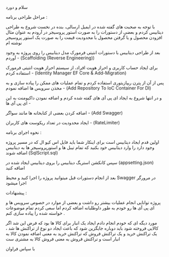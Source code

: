 سلام و دورد

مراحل طراحی برنامه :

با توجه به صحبت های گفته شده در ایمیل ارسالی، بنده در نخست شروع به طراحی دیتابیس کردم
و بعضی از دستورات را به صورت استور پروسیجر در آرودم
به عنوان مثال افزودن محصول و یا گرفتن محصول با محدودیت قیمت را به صورت یک استور پروسیجر نوشته ام

بعد از طراحی دیتابیس با دستورات انتیتی فرمورک مدل دیتابیس را روی پروژه به وجود آوردم -
(Scaffolding (Reverse Engineering))

 برای ایجاد حساب کاربری و احراز هویت افراد، از سیستم احراز هویت انتیتی فرمورک استفاده کردم -
(Identity Manager EF Core & Add-Migration)

پس از آن از پترن ریپازیتوری استفاده کردم و تمام عملیات های ممکن را پیاده سازی و به مخذن سرویس ها اضافه نمودم -
(Add Repository To IoC Container For DI)

و در انتها شروع به ایجاد ای پی آی های گفته شده کردم و اضافه نمودن داکیومنت به این ای پی آی ها -

اضافه کردن بعضی از کتابخانه ها مانند سواگر -
(Add Swagger)

ایجاد محدودیت در تعداد ریکوست های کاربران -
(RateLimiter)



نحوه اجرای برنامه :

اولین قدم ایجاد دیتابیس است برای اینکار شما باید فایل اس کیو ال که در مسیر پروژه وجود دارد را وارد دیتابیس خود بکنید
که تمام تیبل ها و استورپروسیجر ها به دیتابیس اضافه شوند
(SqlScript.sql)

سپس کانکشن استریگ دیتابیس را بروی دیتابیس ایجاد شده در 
(appsetting.json)
اضافه کنید

بعد از انجام دستورات قبل میتوانید پروژه را اجرا کنید و محیط 
Swagger
در مرورگر اجرا میشود



پیشنهادات :

پروژه توانایی انجام عملیات بیشتر رو داشت و بعضی از موارد در خصوص سرویس ها و ای پی آی ها رو
خودم به طور داوطلبانه اضافه کردم 
اما سعی کردم تمام موضوعات خواسته شده را پیاده سازی کنم .

مورد دیگه ای که خودم انجام دادم ایجاد یک انبار برای کالا ها بود که فرض این شد اگر کالایی فروخته شود باید دوباره جایگزین شود
که باعث ایجاد دو نوع از تراکنش ها شد ، یک تراکنش خرید و یک تراکنش فروش که
تراکنش خرید به معنی اضافه نمودن کالا به انبار است و 
تراکنش فروش به معنی فروش کالا به مشتری ست


با سپاس فراوان
